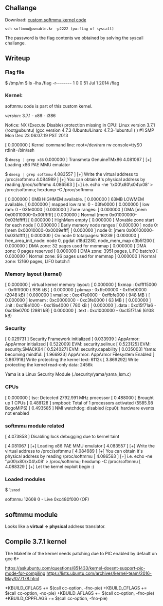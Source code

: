 
## Challange

Download: [custom softmmu kernel code](http://pwnable.kr/bin/softmmu)

`ssh softmmu@pwnable.kr -p2222 (pw:flag of syscall)`

The password is the flag contents we obtained by solving the syscall challange.


## Writeup

### Flag file

$ /tmp/m $ ls -lha /flag
-r--------    1 0        0             51 Jul  1  2014 /flag

### Kernel:

softmmu code is part of this custom kernel.

*version:* 3.7.1 - x86 - i386 

Notice: NX (Execute Disable) protection missing in CPU!
Linux version 3.7.1 (root@ubuntu) (gcc version 4.7.3 (Ubuntu/Linaro 4.7.3-1ubuntu1
) ) #1 SMP Mon Dec 23 06:07:19 PST 2013


[    0.000000 ] Kernel command line: root=/dev/ram rw console=ttyS0 rdinit=/bin/ash

$ `dmesg | grep x86`
    0.000000 ]   Transmeta GenuineTMx86
    4.081067 ] [+] Loading x86 PAE MMU emulator



$ `dmesg | grep softmmu`
    4.083557 ] [+] Write the virtual address to /proc/softmmu
    4.084989 ] [+] You can obtain it's physical address by reading /proc/softmmu
    4.086563 ] [+] i.e. echo -ne '\x00\x80\x04\x08' > /proc/softmmu; hexdump -C /proc/softmmu


[    0.000000 ] 0MB HIGHMEM available.
[    0.000000 ] 63MB LOWMEM available.
[    0.000000 ]   mapped low ram: 0 - 03fe0000
[    0.000000 ]   low ram: 0 - 03fe0000
[    0.000000 ] Zone ranges:
[    0.000000 ]   DMA      [mem 0x00010000-0x00ffffff]
[    0.000000 ]   Normal   [mem 0x01000000-0x03fdffff]
[    0.000000 ]   HighMem  empty
[    0.000000 ] Movable zone start for each node
[    0.000000 ] Early memory node ranges
[    0.000000 ]   node   0: [mem 0x00010000-0x0009efff]
[    0.000000 ]   node   0: [mem 0x00100000-0x03fdffff]
[    0.000000 ] On node 0 totalpages: 16239
[    0.000000 ] free_area_init_node: node 0, pgdat c18d2280, node_mem_map c3b5f200
[    0.000000 ]   DMA zone: 32 pages used for memmap
[    0.000000 ]   DMA zone: 0 pages reserved
[    0.000000 ]   DMA zone: 3951 pages, LIFO batch:0
[    0.000000 ]   Normal zone: 96 pages used for memmap
[    0.000000 ]   Normal zone: 12160 pages, LIFO batch:1


### Memory layout (kernel)

[    0.000000 ] virtual kernel memory layout:
[    0.000000 ]     fixmap  : 0xfff15000 - 0xfffff000   ( 936 kB )
[    0.000000 ]     pkmap   : 0xffc00000 - 0xffe00000   (2048 kB)
[    0.000000 ]     vmalloc : 0xc47e0000 - 0xffbfe000   ( 948 MB )
[    0.000000 ]     lowmem  : 0xc0000000 - 0xc3fe0000   (  63 MB )
[    0.000000 ]       .init : 0xc18e1000 - 0xc19a4000   ( 780 kB )
[    0.000000 ]       .data : 0xc15f71a6 - 0xc18e0700   (2981 kB)
[    0.000000 ]       .text : 0xc1000000 - 0xc15f71a6   (6108 kB)


### Security

[    0.029731 ] Security Framework initialized
[    0.033939 ] AppArmor: AppArmor initialized
[    0.522009] EVM: security.selinux
[    0.523125] EVM: security.SMACK64
[    0.524027] EVM: security.capability
[    0.035003] Yama: becoming mindful.
[    1.966923] AppArmor: AppArmor Filesystem Enabled
[    3.867916] Write protecting the kernel text: 6112k
[    3.869292] Write protecting the kernel read-only data: 2456k

Yama is a Linux Security Module (./security/yama/yama_lsm.c)

### CPUs

[    0.000000 ] tsc: Detected 2792.991 MHz processor
[    0.488000 ] Brought up 1 CPUs
[    0.488128 ] smpboot: Total of 1 processors activated (5585.98 BogoMIPS)
[    0.493585 ] NMI watchdog: disabled (cpu0): hardware events not enabled


### softmmu module related

[    4.073858 ] Disabling lock debugging due to kernel taint

[    4.081067 ] [+] Loading x86 PAE MMU emulator
[    4.083557 ] [+] Write the virtual address to /proc/softmmu
[    4.084989 ] [+] You can obtain it's physical address by reading /proc/softmmu
[    4.086563 ] [+] i.e. echo -ne '\x00\x80\x04\x08' > /proc/softmmu; hexdump -C /proc/softmmu
[    4.088329 ] [+] Let the kernel exploit begin :)


### Loaded modules


$ `lsmod`

  softmmu 12608 0 - Live 0xc480f000 (OF)


## softmmu module


Looks like a **virtual -> physical** address translator.


## Compile 3.7.1 kernel

The Makefile of the kernel needs patching due to PIC enabled by default on gcc 6+

https://askubuntu.com/questions/851433/kernel-doesnt-support-pic-mode-for-compiling
https://lists.ubuntu.com/archives/kernel-team/2016-May/077178.html

+KBUILD_CFLAGS += $(call cc-option, -fno-pie)
+KBUILD_CFLAGS += $(call cc-option, -no-pie)
+KBUILD_AFLAGS += $(call cc-option, -fno-pie)
+KBUILD_CPPFLAGS += $(call cc-option, -fno-pie)

















